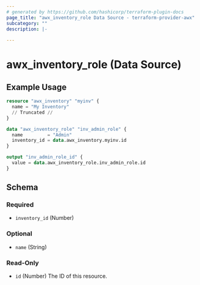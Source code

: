 ```yaml
---
# generated by https://github.com/hashicorp/terraform-plugin-docs
page_title: "awx_inventory_role Data Source - terraform-provider-awx"
subcategory: ""
description: |-
  
---
```


# awx_inventory_role (Data Source)



## Example Usage

```terraform
resource "awx_inventory" "myinv" {
  name = "My Inventory"
  // Truncated //
}

data "awx_inventory_role" "inv_admin_role" {
  name         = "Admin"
  inventory_id = data.awx_inventory.myinv.id
}

output "inv_admin_role_id" {
  value = data.awx_inventory_role.inv_admin_role.id
}
```

<!-- schema generated by tfplugindocs -->
## Schema

### Required

- `inventory_id` (Number)

### Optional

- `name` (String)

### Read-Only

- `id` (Number) The ID of this resource.
